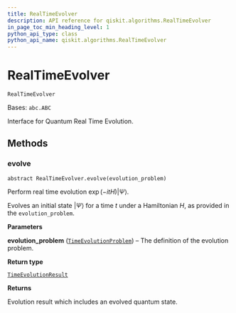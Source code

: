```yaml
---
title: RealTimeEvolver
description: API reference for qiskit.algorithms.RealTimeEvolver
in_page_toc_min_heading_level: 1
python_api_type: class
python_api_name: qiskit.algorithms.RealTimeEvolver
---
```


# RealTimeEvolver

<span id="qiskit.algorithms.RealTimeEvolver" />

`RealTimeEvolver`

Bases: `abc.ABC`

Interface for Quantum Real Time Evolution.

## Methods

### evolve

<span id="qiskit.algorithms.RealTimeEvolver.evolve" />

`abstract RealTimeEvolver.evolve(evolution_problem)`

Perform real time evolution $\exp(-i t H)|\Psi\rangle$.

Evolves an initial state $|\Psi\rangle$ for a time $t$ under a Hamiltonian $H$, as provided in the `evolution_problem`.

**Parameters**

**evolution\_problem** ([`TimeEvolutionProblem`](qiskit.algorithms.TimeEvolutionProblem "qiskit.algorithms.time_evolvers.time_evolution_problem.TimeEvolutionProblem")) – The definition of the evolution problem.

**Return type**

[`TimeEvolutionResult`](qiskit.algorithms.TimeEvolutionResult "qiskit.algorithms.time_evolvers.time_evolution_result.TimeEvolutionResult")

**Returns**

Evolution result which includes an evolved quantum state.

